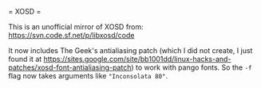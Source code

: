 = XOSD =

This is an unofficial mirror of XOSD from:
    https://svn.code.sf.net/p/libxosd/code
    
It now includes The Geek's antialiasing patch (which I did not create, I just found it at https://sites.google.com/site/bb1001dd/linux-hacks-and-patches/xosd-font-antialiasing-patch) to work with pango fonts. So the `-f` flag now takes arguments like `"Inconsolata 80"`.


